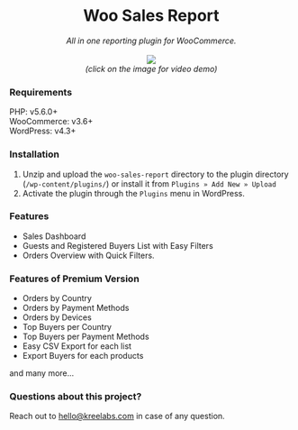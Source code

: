 <h1 align="center">Woo Sales Report</h1>

<p align="center">
    <i>All in one reporting plugin for WooCommerce.</i>
    <br/><br/>
    <a href="https://www.youtube.com/watch?v=fmZrJs1Jj04" target="_blank" rel="noopener">
        <img src="https://img.youtube.com/vi/fmZrJs1Jj04/0.jpg">
    </a>
    <br/>
    <i>(click on the image for video demo)</i>
</p>

### Requirements

PHP: v5.6.0+  
WooCommerce: v3.6+  
WordPress: v4.3+  

### Installation

1. Unzip and upload the `woo-sales-report` directory to the plugin directory (`/wp-content/plugins/`) or install it from `Plugins » Add New » Upload`
2. Activate the plugin through the `Plugins` menu in WordPress.

### Features

- Sales Dashboard
- Guests and Registered Buyers List with Easy Filters
- Orders Overview with Quick Filters.

### Features of Premium Version

- Orders by Country
- Orders by Payment Methods
- Orders by Devices
- Top Buyers per Country
- Top Buyers per Payment Methods
- Easy CSV Export for each list
- Export Buyers for each products

and many more...

### Questions about this project?

Reach out to [hello@kreelabs.com](mailto:hello@kreelabs.com) in case of any question.
